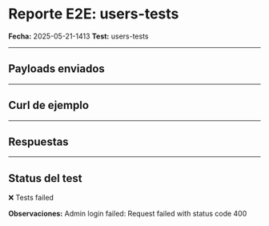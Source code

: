 # Reporte E2E: users-tests

**Fecha:** 2025-05-21-1413
**Test:** users-tests

---

## **Payloads enviados**


---

## **Curl de ejemplo**


---

## **Respuestas**


---

## **Status del test**

❌ Tests failed

**Observaciones:**
Admin login failed: Request failed with status code 400
